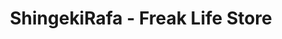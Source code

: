 ---
title: "ShingekiRafa - Freak Life Store"
url: /camagueey/shingekirafa-freak-life-store/
shop: Allgemein
---
